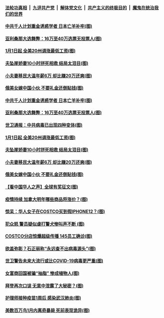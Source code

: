 

####  [法轮功真相](../../../../basic/blob/master/README.md?t=01021831) &nbsp;|&nbsp; [九评共产党](../../../../9ping.md/blob/master/README.md?t=01021831) &nbsp;|&nbsp; [解体党文化](../../../../jtdwh.md/blob/master/README.md?t=01021831)  &nbsp;|&nbsp; [共产主义的终极目的](../../../../gczydzjmd.md/blob/master/README.md?t=01021831) &nbsp;|&nbsp; [魔鬼在统治我们的世界](../../../../mgztzwmdsj.md/blob/master/README.md?t=01021831) 

#### [中共千人计划重金诱惑学者 日本亡羊补牢(图)](../pages/p3/957807.md?t=01021831) 

#### [亚利桑那大选舞弊：16万至40万选票无投票人(图)](../pages/p3/957808.md?t=01021831) 

#### [1月1日起 全美20州调涨最低工资(图)](../pages/p3/957791.md?t=01021831) 

#### [夫坠崖娇妻10小时拼死相救 结局太泪目(图)](../pages/p3/957761.md?t=01021831) 

#### [小夫妻移民大温年薪6万 却比赚20万还爽(图)](../pages/p3/957677.md?t=01021831) 

#### [俄美女嫁中国小伙 不要礼金还倒贴钱(图)](../pages/p3/957662.md?t=01021831) 

#### [中共千人计划重金诱惑学者 日本亡羊补牢(图)](../pages/p3/957807.md?t=01021831) 

#### [亚利桑那大选舞弊：16万至40万选票无投票人(图)](../pages/p3/957808.md?t=01021831) 

#### [世卫通报：中共病毒已出现四种变体(图)](../pages/p3/957800.md?t=01021831) 


#### [1月1日起 全美20州调涨最低工资(图)](../pages/p3/957791.md?t=01021831) 


#### [夫坠崖娇妻10小时拼死相救 结局太泪目(图)](../pages/p3/957761.md?t=01021831) 

#### [小夫妻移民大温年薪6万 却比赚20万还爽(图)](../pages/p3/957677.md?t=01021831) 

#### [俄美女嫁中国小伙 不要礼金还倒贴钱(图)](../pages/p3/957662.md?t=01021831) 

#### [【看中国华人之声】全球有奖征文(图)](../pages/p3/953963.md?t=01021831) 

#### [疫情持续 加拿大明年哪些商品将涨价？(图)](../pages/p3/957693.md?t=01021831) 

#### [惊呆：华人女子在COSTCO买到假IPHONE12？(图)](../pages/p3/957668.md?t=01021831) 

#### [犯众怒 警员疑似虐打警犬惨叫声不断 (图)](../pages/p3/957657.md?t=01021831) 

#### [COSTCO分店惊爆超级传播 145员工确诊(图)](../pages/p3/957648.md?t=01021831) 

#### [欲盖弥彰？石正丽称“永远查不出病毒源头”(图)](../pages/p3/957580.md?t=01021831) 

#### [世卫警告未来大流行或比COVID-19病毒更严重(图)](../pages/p3/957572.md?t=01021831) 

#### [女富商回国被骗“抽脂” 惨成植物人(图)](../pages/p3/957570.md?t=01021831) 

#### [拜登再次口误 无意中泄露了大秘密？(图)](../pages/p3/957567.md?t=01021831) 

#### [护理师接种疫苗1周后 感染武汉肺炎(图)](../pages/p3/957554.md?t=01021831) 

#### [美数百万鸟1月内离奇暴毙 死前表现诡异(图)](../pages/p3/957550.md?t=01021831) 

